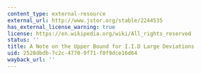 ```yaml
---
content_type: external-resource
external_url: http://www.jstor.org/stable/2244535
has_external_license_warning: true
license: https://en.wikipedia.org/wiki/All_rights_reserved
status: ''
title: A Note on the Upper Bound for I.I.D Large Deviations
uid: 2528dbdb-7c2c-4770-9f71-f0f9dce16d64
wayback_url: ''
---
```

